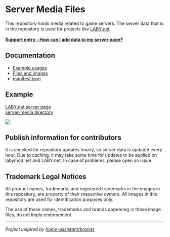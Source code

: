 # Server Media Files

This repository holds media related to game servers. The server data that is in the repository is used for projects
like [LABY.net](https://laby.net).
<br><br>
**[Support entry - How can I add data to my server page?](https://www.labymod.net/support/article/38.laby-net-how-can-i-add-data-to-my-server-page)**

## Documentation

- [Example usages](docs/Usages.md)
- [Files and images](docs/Files.md)
- [manifest.json](docs/Manifest.md)

## Example

[LABY.net server page](https://laby.net/server/timolia) <br>
[server-media directory](https://github.com/LabyMod/server-media/tree/master/minecraft_servers/timolia)

<img src="https://user-images.githubusercontent.com/45363287/125622136-83dbeafd-6318-40f8-b10a-fc334c2b63d4.png">

## Publish information for contributors

It is checked for repository updates hourly, so server data is updated every hour. Due to caching, it may take
some time for updates to be applied on labymod.net and LABY.net. In case of problems, please open an issue.

## Trademark Legal Notices

All product names, trademarks and registered trademarks in the images in this repository, are property of their
respective owners. All images in this repository are used for identification purposes only.

The use of these names, trademarks and brands appearing in these image files, do not imply endorsement.

---

*Project inspired by [home-assistant/brands](https://github.com/home-assistant/brands)*

